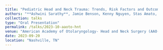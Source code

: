 ```yaml
---
title: "Pediatric Head and Neck Trauma: Trends, Risk Factors and Outcomes"
authors: "**Ashwini Sarathy**, Jamie Benson, Kenny Nguyen, Stas Amato, Mirabelle Sajisevi"
collection: talks
type: "Oral Presentation"
permalink: /talks/2023-10-aaoto-hnt
venue: "American Academy of Otolaryngology- Head and Neck Surgery (AAO-HNSF) Annual Meeting"
date: 2023-09-20
location: "Nashville, TN"
---
```

